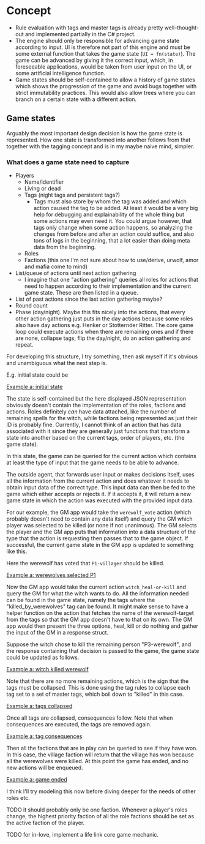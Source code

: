 # Concept

- Rule evaluation with tags and master tags is already pretty well-thought-out and implemented partially in the C# project.
- The engine should only be responsible for advancing game state according to input. UI is therefore
  not part of this engine and must be some external function that takes the game state (`UI = fn(state)`). The game can be advanced by giving it the correct input, which, in foreseeable applications, would be taken from user input on the UI, or some artificial intelligence function.
- Game states should be self-contained to allow a history of game states which shows
  the progression of the game and avoid bugs together with strict immutability practices. This would also allow trees where you can branch on a certain state with
  a different action.

## Game states

Arguably the most important design decision is how the game state is represented. How one state
is transformed into another follows from that together with the tagging concept and is in my maybe naive mind, simpler.

### What does a game state need to capture

- Players
  - Name/identifier
  - Living or dead
  - Tags (night tags and persistent tags?)
    - Tags must also store by whom the tag was added and which action caused the tag to be added. At least it would be a very big help for debugging and explainability of the whole thing but some actions may even need it. You could argue however, that tags only change when some action happens, so analyzing the changes from before and after an action could suffice, and also tons of logs in the beginning, that a lot easier than doing meta data from the beginning.
  - Roles
  - Factions (this one I'm not sure about how to use/derive, urwolf, amor and mafia come to mind)
- List/queue of actions until next action gathering
  - I imagine that one "action gathering" queries all roles for actions that need to happen
    according to their implementation and the current game state. These are then listed in a queue.
- List of past actions since the last action gathering maybe?
- Round count
- Phase (day/night). Maybe this fits nicely into the actions, that every other action gathering just
  puts in the day actions because some roles also have day actions e.g. Henker or Stotternder Ritter. The core game loop could execute actions when there are remaining ones and if there are none, collapse tags, flip the day/night, do an action gathering and repeat.

For developing this structure, I try something, then ask myself if it's obvious and unambiguous what the next step is.

E.g. initial state could be

[Example a: initial state](./example-game/a00_inital-state.json)

The state is self-contained but the here displayed JSON representation obviously doesn't contain the
implementation of the roles, factions and actions. Roles definitely _can_ have data attached, like the
number of remaining spells for the witch, while factions being represented as just their ID is probably fine.
Currently, I cannot think of an action that has data associated with it since they are generally just
functions that transform a state into another based on the current tags, order of players, etc. (the game state).

In this state, the game can be queried for the current action which contains at least the type of input that
the game needs to be able to advance.

The outside agent, that forwards user input or makes decisions itself, uses all the information from the
current action and does whatever it needs to obtain input data of the correct type. This input data
can then be fed to the game which either accepts or rejects it. If it accepts it, it will return a new
game state in which the action was executed with the provided input data.

For our example, the GM app would take the `werewolf_vote` action (which probably doesn't need to contain any
data itself) and query the GM which player was selected to be killed (or none if not unanimous). The GM
selects the player and the GM app puts that information into a data structure of the type that the action
is requesting then passes that to the game object. If successful, the current game state in the GM app is updated
to something like this.

Here the werewolf has voted that `P1-villager` should be killed.

[Example a: werewolves selected P1](./example-game/a01_werewolves-selected-P1.json)

Now the GM app would take the current action `witch_heal-or-kill` and query the GM for what
the witch wants to do. All the information needed can be found in the game state, namely the tags
where the "killed_by_werewolves" tag can be found. It might make sense to have a helper function
on the action that fetches the name of the werewolf-target from the tags so that the GM app doesn't
have to that on its own. The GM app would then present the three options, heal, kill or do nothing
and gather the input of the GM in a response struct.

Suppose the witch chose to kill the remaining person "P3-werewolf", and the response containing
that decision is passed to the game, the game state could be updated as follows.

[Example a: witch killed werewolf](./example-game/a02_witch-killed-werewolf.json)

Note that there are no more remaining actions, which is the sign that the tags
must be collapsed. This is done using the tag rules to collapse each tag set to
a set of master tags, which boil down to "killed" in this case.

[Example a: tags collapsed](./example-game/a03_tags-collapsed.json)

Once all tags are collapsed, consequences follow. Note that when consequences are executed, the
tags are removed again.

[Example a: tag consequences](./example-game/a04_tag-consequences.json)

Then all the factions that are in play can be queried to see if they have won.
In this case, the village faction will return that the village has won because
all the werewolves were killed. At this point the game has ended, and no new actions will be enqueued.

[Example a: game ended](./example-game/a05_game-ended.json)

I think I'll try modeling this now before diving deeper for the needs of other roles etc.

TODO it should probably only be one faction. Whenever a player's roles change, the highest priority
faction of all the role factions should be set as the active faction of the player.

TODO for in-love, implement a life link core game mechanic.

